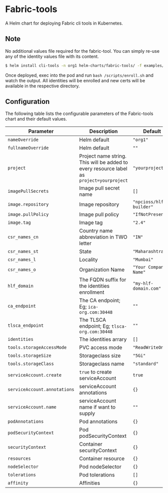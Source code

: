 Fabric-tools
===========

A Helm chart for deploying Fabric cli tools in Kubernetes.

## Note

No additional values file required for the fabric-tool. You can simply re-use any of the identity values file with its content.

```bash
$ helm install cli-tools -n org1 helm-charts/fabric-tools/ -f examples/fabric-ops/org1/identities.yaml
```
Once deployed, exec into the pod and run `bash /scripts/enroll.sh` and watch the output. All identities will be enrolled and new certs will be available in the respective directory.

## Configuration

The following table lists the configurable parameters of the Fabric-tools chart and their default values.

| Parameter                | Description             | Default        |
| ------------------------ | ----------------------- | -------------- |
| `nameOverride` | Helm default | `"org1"` |
| `fullnameOverride` | Helm default | `""` |
| `project` | Project name string. This will be added to every resource label as `project=yourproject` | `"yourproject"` |
| `imagePullSecrets` | Image pull secret name | `[]` |
| `image.repository` | Image repository | `"npcioss/hlf-builder"` |
| `image.pullPolicy` | Image pull policy | `"IfNotPresent"` |
| `image.tag` | Image tag | `"2.4"` |
| `csr_names_cn` | Country name abbreviation in TWO letter | `"IN"` |
| `csr_names_st` | State | `"Maharashtra"` |
| `csr_names_l` | Locality | `"Mumbai"` |
| `csr_names_o` | Organization Name | `"Your Company Name"` |
| `hlf_domain` | The FQDN suffix for the identities enrollment  | `"my-hlf-domain.com"` |
| `ca_endpoint` | The CA endpoint; Eg; `ica-org.com:30448` | `""` |
| `tlsca_endpoint` | The TLSCA endpoint; Eg; `tlsca-org.com:30448` | `""` |
| `identities` | The identities arrary | `[]` |
| `tools.storageAccessMode` | PVC access mode | `"ReadWriteOnce"` |
| `tools.storageSize` | Storageclass size  | `"5Gi"` |
| `tools.storageClass` | Storageclass name  | `"standard"` |
| `serviceAccount.create` | `true` to create serviceAccount | `true` |
| `serviceAccount.annotations` | serviceAccount annotations | `{}` |
| `serviceAccount.name` | serviceAccount name if want to supply | `""` |
| `podAnnotations` | Pod annotations | `{}` |
| `podSecurityContext` | Pod podSecurityContext | `{}` |
| `securityContext` | Container securityContext | `{}` |
| `resources` | Container resource | `{}` |
| `nodeSelector` | Pod nodeSelector | `{}` |
| `tolerations` | Pod tolerations | `[]` |
| `affinity` | Affinities | `{}` |
